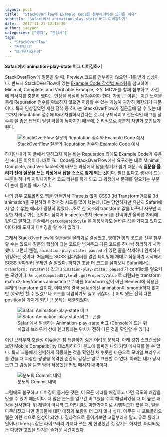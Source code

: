 ```yaml
---
layout: post
title:  "StackOverFlow에 Example Code를 첨부해야하는 또다른 이유"
subtitle: "Safari에서 animation-play-state 버그 디버깅하기"
date:   2017-11-21 12:15:30
author: jaeyoon
categories: ["생각", "관심사"]
tags:
  - "StackOverFlow"
  - "커뮤니티"
  - "브라우저호환성"
---
```


**Safari에서 animation-play-state 버그 디버깅하기**

StackOverFlow에 질문을 할 때, Preview 코드를 첨부하지 않으면 -1를 받기 십상이다. 반드시 StackOverFlow에 있는 [Example Code 작성법 포스팅](https://stackoverflow.com/help/mcve)을 참고하여 Minimal, Complete, and Verifiable Example, 소위 MCVE를 함께 첨부하고, 사전에 리서치를 충분히 했다는 인상을 확실히 남겨주어야 한다.
가장 큰 이유는 이런 노력을 통해 Reputation 점수를 확보하지 않으면 이용할 수 있는 기능이 굉장히 제한되기 때문이다. 특히 인상깊었던 제한 정책 중 하나는 StackOverFlow가 질문글에 달 수 있는 태그까지 Reputation 점수에 따라 차별화시킨다는 것. 더 구체적이고 전문적인 태그를 달수록 질 좋은 답변이 달릴 확률이 높아지기 때문에, 논리적으로 충분히 차별화 포인트가 된다.

<figure>
  <img data-action="zoom" src="https://cdn-images-1.medium.com/max/1600/1*ZkkpjuqrWTVNPxGqRR-CHQ.png" alt="StackOverFlow 질문의 Reputation 점수와 Example Code 예시"/>
  <figcaption> StackOverFlow 질문의 Reputation 점수와 Example Code 예시 </figcaption>
</figure>

하지만 내가 이 글에서 말하고자 하는 바는 Reputation 외에도 Example Code가 유용한 또다른 이유이다. 바로 Full Code를 StackOverFlow에서 요구하는 대로 Minimal, Complete, and Verifiable하게 바꾸는 과정에서 답을 찾기가 쉽기 때문. 즉 **질문을 올리기 전에 질문을 쓰는 과정에서 답을 스스로 찾게 되는 것**이다. 필요 없다고 생각이 드는 부분을 하나씩 지워나가면서 코드 리뷰를 하게 되고 그 과정에서 문제를 일으키는 부분이 눈에 들어올 때가 많다.

나의 경우 포트폴리오 웹을 만들면서 Three.js 없이 CSS3 3d Transform만으로 3d animation을 구현하려 이것저것 시도를 많이 했는데, IE는 당연하지만 유난히 Safari에서 알 수 없는 에러가 굉장히 많았다. JS로 한 요소의 transform 값을 바꾸니 자꾸만 괴상한 자리로 가는 것이다. 심지어 Inspector조차 element를 선택하면 올바른 자리에 있다고 말하고, 콘솔에서 `getComputedStyle` 을 이용해봐도 올바른 값을 가지고 있다고 이야기해 도저히 디버깅을 할 수가 없었다.

그래서 StackOverFlow에 질문글을 올리기로 결심했고, 방대한 양의 코드를 전부 첨부할 수는 없으니 질문의 핵심이 되는 코드만 남겨두고 다른 코드를 하나씩 정리하기 시작했다. 그런데 웬걸, `animation-play-state: paused` 가 있던 줄을 삭제하니 완벽하게 워킹하는 것이다. 처음에는 SCSS 컴파일러를 없앤 타이밍에 제대로 작동하기 시작해서 SCSS 컴파일러 문제인 줄 알았다. 하지만 조금 더 코드를 살펴보니 Safari에서는 `transform: rotateY()` 값과 `animation-play-state: paused` 가 conflict를 일으키는 모양이다. 또 `.getComputedStyle` 과 `.getPropertyValue` 로 리턴되는 transform matrix가 keyframes animation으로 바뀐 transform 값이 아닌 element에 적용된 본래의 transform 값이다. 이때문에 결국 safari에선 animation이 smooth하지 않지만 (하려면 할 수 있겠으나 코드를 더럽히기도 싫고 귀찮다…) 어찌 됐든 전혀 다른 position을 가지게 되던 큰 문제는 해결되었다.

<figure>
  <img data-action="zoom" src="{{ '/assets/img/171121/bug1.png' | relative_url }}" alt="Safari Animation-play-state 버그"/>
  <img data-action="zoom" src="{{ '/assets/img/171121/bug2.png' | relative_url }}" alt="Safari Animation-play-state 버그 - 콘솔"/>
  <figcaption> Safari에서 발생하는 Animation-play-state 버그 (Console에 뜨는 위치값과 브라우저 상에 렌더링되는 위치가 전혀 다른 것을 확인할 수 있다.) </figcaption>
</figure>

이런 브라우저 호환성 이슈들은 참 태클하기 싫은 어려운 문제다. 아래 깃헙 스크린샷을 보면 Mobile Compatibility 테스팅하다가 분노에 휩싸인 나의 커밋 메시지를 볼 수 있다. 특히 크롬에서 완벽하게 작동하는 것을 확인한 채 뿌듯한 마음으로 모바일 브라우저를 켰을 때 괴상한 광경을 목격한 순간의 감정은 말로 표현할 수 없다. 아래는 내가 당시 느낀 그 감정을 듬뿍 담아 작성했던 커밋 메시지 내역이다.

<figure>
  <img data-action="zoom" src="{{ '/assets/img/171121/commit.png' | relative_url }}" alt="분노의 Commit 내역"/>
  <figcaption> 분노의 Commit 내역 </figcaption>
</figure>

그럼에도 불구하고 디버깅이 즐거운 것은, 이 모든 에러를 해결하고 나면 극도의 쾌감을 맛볼 수 있기 때문이다. 더 많은 분노를 일으킨 버그였을 수록 해결되었을 때 더 높은 쾌감을 선사한다. 뭐 개발이 아니라 그 어떤 일도 마찬가지이로 시행착오가 있을 때, 일을 마무리짓고 나면 결과물에 대한 애정과 보람이 더 크지 않나 싶다. 아무튼 내 포트폴리오 웹은 이런 식으로 완성이 되었다. 결과적으로 돌이켜보면 고집부리지 말고 유료 플러그인이나 three.js 같은 라이브러리 가져다 쓰는 게 현명했던 것 같기도 하지만, 어찌되었든 다양한 고민을 안겨준 즐거운 시간이었다.
